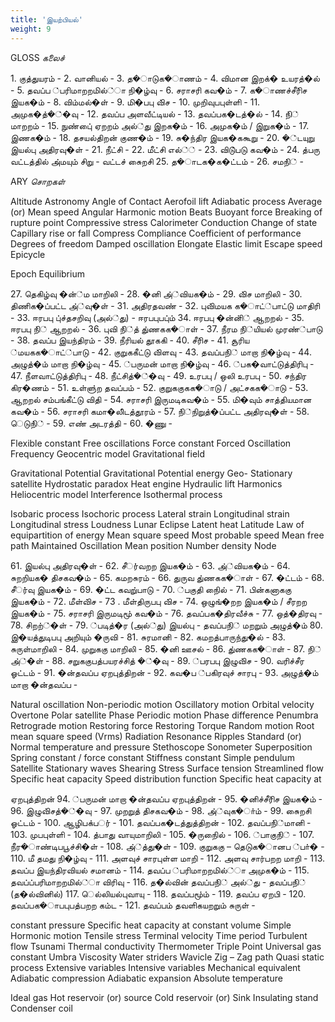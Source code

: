 ```yaml
---
title: 'இயற்பியல்'
weight: 9
---
```


  

GLOSS _கலைச்_

1\. குத்துயரம் - 2. வானியல் - 3. த�ாடுக�ாணம் - 4. விமான இறக்� உயரத்�ல் - 5. தவப்ப ்பரிமாறறமில்்ா நி�ழ்வு - 6. சராசரி கவ�ம் - 7. க�ாணச்சீரி்ச இயக�ம் - 8. விம்மல்�ள் - 9. மி�பபு வி்ச - 10. முறிவுபபுள்ளி - 11. அமுக�த்�்�வு - 12\. தவப்ப அளவீட்டியல் - 13. தவப்பக�டத்�ல் - 14. நி்் மாறறம் - 15. நுண்பு்ை ஏறறம் அல்்து இறக�ம் - 16. அமுக�ம் / இறுக�ம் - 17. இணக�ம் - 18. தசயல்திறன் குண�ம் - 19. சு�ந்திர இயக�ககூறு - 20. �்டயுறு இயல்பு அதிரவு�ள் - 21. நீட்சி - 22. மீட்சி எல்்் - 23. விடு்படு கவ�ம் - 24. த்பரு வட்டத்தில் அ்மயும் சிறு - வட்டச் சுைறசி 25. த�ாடக�க�ட்டம் - 26. சமநி்் -  

ARY _சொறகள்_

Altitude Astronomy Angle of Contact Aerofoil lift Adiabatic process Average (or) Mean speed Angular Harmonic motion Beats Buoyant force Breaking of rupture point Compressive stress Calorimeter Conduction Change of state Capillary rise or fall Compress Compliance Coefficient of performance Degrees of freedom Damped oscillation Elongate Elastic limit Escape speed Epicycle

Epoch Equilibrium




  

27\. தெகிழ்வு �ன்்ம மாறிலி - 28. �னி அ்்வியக�ம் - 29. வி்ச மாறிலி - 30. திணிக�ப்பட்ட அ்்வு�ள் - 31. அதிரதவண் - 32. புவி்மயக க�ாட்்பாட்டு மாதிரி - 33. ஈரபபு பு்ச்தசறிவு (அல்்து) - ஈரபபுபபு்ம் 34. ஈரபபு �ன்னி்் ஆறறல் - 35. ஈரபபு நி்் ஆறறல் - 36. புவி நி்்த் து்ணகக�ாள் - 37. நீரம நி்்யியல் முரண்்பாடு - 38. தவப்ப இயந்திரம் - 39. நீரியல் தூககி - 40. சீரி்ச - 41. சூரிய ்மயகக�ாட்்பாடு - 42. குறுககீட்டு வி்ளவு - 43. தவப்பநி்் மாறா நி�ழ்வு - 44. அழுத்�ம் மாறா நி�ழ்வு - 45. ்பருமன் மாறா நி�ழ்வு - 46. ்பக�வாட்டுத்திரிபு - 47. நீளவாட்டுத்திரிபு - 48. நீட்சித்�்�வு - 49. உரபபு / ஒலி உரபபு - 50. சந்திர கிர�ணம் - 51. உள்ளு்ற தவப்பம் - 52. குறுககுகக�ாடு / அட்சகக�ாடு - 53. ஆறறல் சம்பங்கீட்டு விதி - 54. சராசரி இருமடிகவ�ம் - 55. மி�வும் சாத்தியமான கவ�ம் - 56. சராசரி கமா�லி்டத்தூரம் - 57. நி்்நிறுத்�ப்பட்ட அதிரவு�ள் - 58. ெடுநி்் - 59. எண் அடரத்தி - 60. �ணு -  

Flexible constant Free oscillations Force constant Forced Oscillation Frequency Geocentric model Gravitational field

Gravitational Potential Gravitational Potential energy Geo- Stationary satellite Hydrostatic paradox Heat engine Hydraulic lift Harmonics Heliocentric model Interference Isothermal process

Isobaric process Isochoric process Lateral strain Longitudinal strain Longitudinal stress Loudness Lunar Eclipse Latent heat Latitude Law of equipartition of energy Mean square speed Most probable speed Mean free path Maintained Oscillation Mean position Number density Node




  

61\. இயல்பு அதிரவு�ள் - 62. சீர்்வறற இயக�ம் - 63. அ்்வியக�ம் - 64. சுறறியக� தி்சகவ�ம் - 65. கமறசுரம் - 66. துருவ து்ணகக�ாள் - 67. �ட்டம் - 68. சீர்்வு இயக�ம் - 69. �ட்ட கவறு்பாடு - 70. ்பகுதி நிைல் - 71. பின்கனாககு இயக�ம் - 72. மீள்வி்ச - 73 . மீள்திருபபு வி்ச - 74. ஒழுங்�றற இயக�ம் / சீரறற இயக�ம் - 75. சராசரி இருமடிமூ் கவ�ம் - 76. தவப்பக�திரவீச்சு - 77. ஒத்�திரவு - 78. சிறற்்�ள் - 79. ்படித்�ர (அல்்து) இயல்பு - தவப்பநி்் மறறும் அழுத்�ம் 80. இ�யத்துடிபபு அறியும் �ருவி - 81. சுரமானி - 82. கமறத்பாருந்து�ல் - 83. சுருள்மாறிலி - 84. முறுககு மாறிலி - 85. �னி ஊசல் - 86. து்ணகக�ாள் - 87. நி்் அ்்�ள் - 88. சறுககுபத்பயரச்சித் �்�வு - 89. ்பரபபு இழுவி்ச - 90. வரிச்சீர ஓட்டம் - 91. �ன்தவப்ப ஏறபுத்திறன் - 92. கவ�ப ்பகிரவுச் சாரபு - 93. அழுத்�ம் மாறா �ன்தவப்ப -  

Natural oscillation Non-periodic motion Oscillatory motion Orbital velocity Overtone Polar satellite Phase Periodic motion Phase difference Penumbra Retrograde motion Restoring force Restoring Torque Random motion Root mean square speed (Vrms) Radiation Resonance Ripples Standard (or) Normal temperature and pressure Stethoscope Sonometer Superposition Spring constant / force constant Stiffness constant Simple pendulum Satellite Stationary waves Shearing Stress Surface tension Streamlined flow Specific heat capacity Speed distribution function Specific heat capacity at




  

ஏறபுத்திறன் 94. ்பருமன் மாறா �ன்தவப்ப ஏறபுத்திறன் - 95. �னிச்சீரி்ச இயக�ம் - 96. இழுவி்சத்�்�வு - 97. முறறுத் தி்சகவ�ம் - 98. அ்்வுக�ா்ம் - 99. சுைறசி ஓட்டம் - 100. ஆழிபக்பர்் - 101. தவப்பக�டத்துத்திறன் - 102. தவப்பநி்்மானி - 103. முபபுள்ளி - 104. த்பாது வாயுமாறிலி - 105. �ருநிைல் - 106. ்பாகுநி்் - 107. நீர�ாண்டிபபூச்சி�ள் - 108. அ்்த்து�ள் - 109. குறுககு – தெடுக�ானப ்பா்� - 110. மீ தமது நி�ழ்வு - 111. அளவுச் சாரபுள்ள மாறி - 112. அளவு சார்பறற மாறி - 113. தவப்ப இயந்திரவியல் சமானம் - 114. தவப்ப ்பரிமாறறமில்்ா அமுக�ம் - 115. தவப்ப்பரிமாறறமில்்ா விரிவு - 116. த�ல்வின் தவப்பநி்் அல்்து - தவப்பநி்் (த�ல்வினில்) 117. ெல்லியல்புவாயு - 118. தவப்பமூ்ம் - 119. தவப்ப ஏறபி - 120. தவப்பக�ாபபுபத்பறற கம்ட - 121. தவப்பம் தவளிகயறறும் சுருள் -  

constant pressure Specific heat capacity at constant volume Simple Hormonic motion Tensile stress Terminal velocity Time period Turbulent flow Tsunami Thermal conductivity Thermometer Triple Point Universal gas constant Umbra Viscosity Water striders Wavicle Zig – Zag path Quasi static process Extensive variables Intensive variables Mechanical equivalent Adiabatic compression Adiabatic expansion Absolute temperature

Ideal gas Hot reservoir (or) source Cold reservoir (or) Sink Insulating stand Condenser coil




